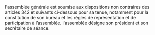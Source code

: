 l'assemblée générale est soumise aux dispositions non contraires des articles 342 et suivants ci-dessous pour sa tenue, notamment pour la constitution de son bureau et les règles de représentation et de participation à l’assemblée.
l'assemblée désigne son président et son secrétaire de séance.